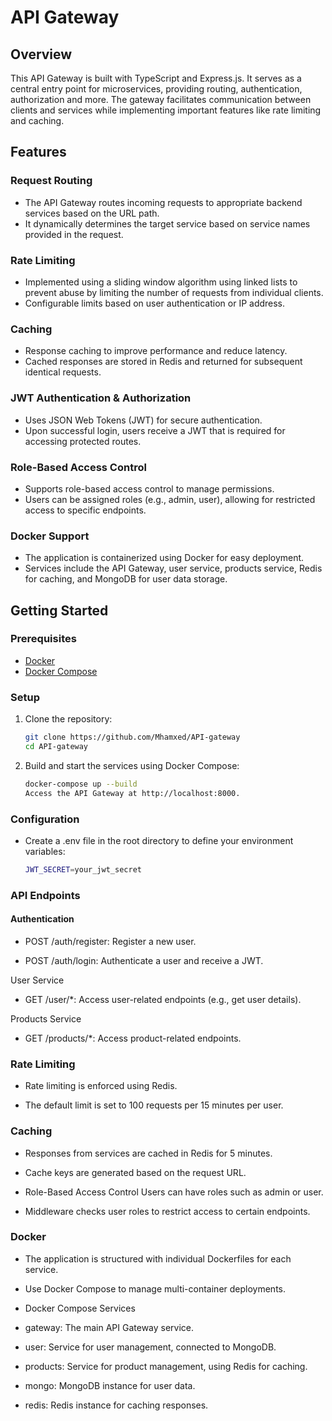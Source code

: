 # API Gateway

## Overview

This API Gateway is built with TypeScript and Express.js. It serves as a central entry point for microservices, providing routing, authentication, authorization and more. The gateway facilitates communication between clients and services while implementing important features like rate limiting and caching.

## Features

### Request Routing
- The API Gateway routes incoming requests to appropriate backend services based on the URL path.
- It dynamically determines the target service based on service names provided in the request.

### Rate Limiting
- Implemented using a sliding window algorithm using linked lists to prevent abuse by limiting the number of requests from individual clients.
- Configurable limits based on user authentication or IP address.

### Caching
- Response caching to improve performance and reduce latency.
- Cached responses are stored in Redis and returned for subsequent identical requests.

### JWT Authentication & Authorization
- Uses JSON Web Tokens (JWT) for secure authentication.
- Upon successful login, users receive a JWT that is required for accessing protected routes.

### Role-Based Access Control
- Supports role-based access control to manage permissions.
- Users can be assigned roles (e.g., admin, user), allowing for restricted access to specific endpoints.

### Docker Support
- The application is containerized using Docker for easy deployment.
- Services include the API Gateway, user service, products service, Redis for caching, and MongoDB for user data storage.

## Getting Started

### Prerequisites
- [Docker](https://www.docker.com/get-started)
- [Docker Compose](https://docs.docker.com/compose/)

### Setup

1. Clone the repository:
   ```bash
   git clone https://github.com/Mhamxed/API-gateway
   cd API-gateway
   ```

2. Build and start the services using Docker Compose:

    ```bash 
    docker-compose up --build
    Access the API Gateway at http://localhost:8000.
    ```

### Configuration
- Create a .env file in the root directory to define your environment variables:

    ```bash
    JWT_SECRET=your_jwt_secret
    ```
### API Endpoints
#### Authentication
- POST /auth/register: Register a new user.

- POST /auth/login: Authenticate a user and receive a JWT.

User Service
- GET /user/*: Access user-related endpoints (e.g., get user details).

Products Service
- GET /products/*: Access product-related endpoints.

### Rate Limiting
- Rate limiting is enforced using Redis.

- The default limit is set to 100 requests per 15 minutes per user.

### Caching
- Responses from services are cached in Redis for 5 minutes.

- Cache keys are generated based on the request URL.

- Role-Based Access Control
Users can have roles such as admin or user.

- Middleware checks user roles to restrict access to certain endpoints.

### Docker
- The application is structured with individual Dockerfiles for each service.

- Use Docker Compose to manage multi-container deployments.

- Docker Compose Services
- gateway: The main API Gateway service.

- user: Service for user management, connected to MongoDB.

- products: Service for product management, using Redis for caching.

- mongo: MongoDB instance for user data.

- redis: Redis instance for caching responses.
